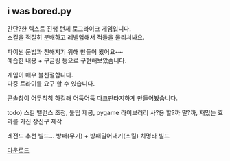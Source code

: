 
## i was bored.py

간단?한 텍스트 진행 턴제 로그라이크 게임입니다.  
스킬을 적절히 분배하고 레벨업해서 적들을 물리쳐봐요.

파이썬 문법과 친해지기 위해 만들어 봤어요~~  
예습한 내용 + 구글링 등으로 구현해보았슴니다.



게임이 매우 불친절합니다.  
다중 트라이를 요구 할 수 있습니다.

콘솔창이 어두칙칙 하길래 어둑어둑 다크판타지하게 만들어봤습니다.


todo) 스킬 밸런스 조정, 툴팁 제공, pygame 라이브러리 사?용 할?까 말?까, 재밌는 효과를 가진 장신구 제작

레전드 추천 빌드...
방패(무기) + 방패밀어내기(스킬)
치명타 빌드

[다운로드](https://github.com/4vpr/i_was_bored/releases/download/0.0.2a/i_was_bored.py)  
